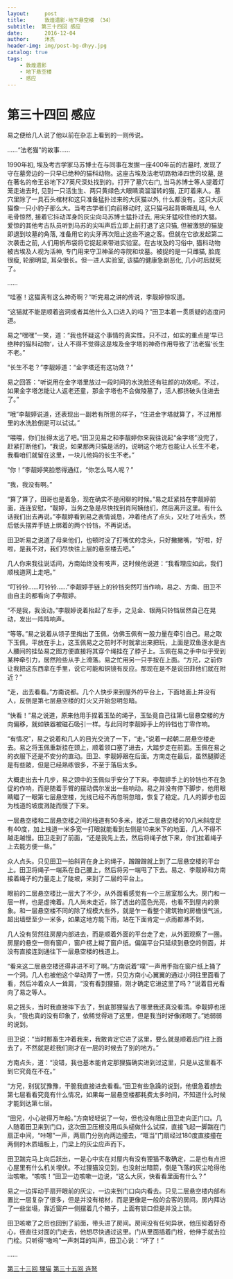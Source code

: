 ```yaml
---
layout:     post
title:      敦煌遗影·地下悬空楼 （34）
subtitle:  第三十四回 感应
date:       2016-12-04
author:     沐杰
header-img: img/post-bg-dhyy.jpg
catalog: true
tags:
    - 敦煌遗影
    - 地下悬空楼
    - 感应
---
```

# 第三十四回 感应

易之便给几人说了他以前在杂志上看到的一则传说。

……“法老猫”的故事……

1990年初, 埃及考古学家马苏博士在与同事在发掘一座400年前的古墓时, 发现了守在墓旁边的一只早已绝种的猫科动物。这座古埃及法老切路勃泽四世的坟墓, 是在著名的帝王谷地下27英尺深处找到的。打开了墓穴右门, 当马苏博士等人提着灯笼走进去时, 见到一只活生生、两只黄绿色大眼睛滴溜溜转的猫, 正盯着来人。墓穴里除了一具石头棺材和这只准备猛扑过来的大灰猫以外, 什么都没有。这只大灰猫像一只小豹子那么大。当考古学者们向前移动时, 这只猫弓起背嘶嘶乱叫, 令人毛骨惊然, 接着它抖动浑身的灰尘向马苏博士猛扑过去, 用尖牙猛咬住他的大腿。爱惊的其他考古队员听到马苏的尖叫声后立即上前打退了这只猫, 但被激怒的猫旋即退到坟墓的角落, 准备用它的尖牙再次阻止这些不速之客。但就在它欲发起第二次袭击之前, 人们用帆布袋将它捉起来带进实验室。在古埃及的习俗中, 猫科动物被古埃及人视为活神, 专门用来守卫神圣的寺院和坟墓。被捉的是一只雌猫, 脸庞很瘦, 轮廓明显, 耳朵很长。但一进人实验室, 该猫的健康急剧恶化, 几小时后就死了。

……

“哇塞！这猫真有这么神奇啊？”听完易之讲的传说，李靓婷惊叹道。

“这猫就不能是顺着盗洞或者其他什么入口进入的吗？”田卫本着一贯质疑的态度问道。

易之“嘿嘿”一笑，道：“我也怀疑这个事情的真实性。只不过，如实的重点是’早已绝种的猫科动物‘，让人不得不觉得这是埃及金字塔的神奇作用导致了’法老猫‘长生不老。”

“长生不老？”李靓婷道：“金字塔还有这功效？”

易之回答：“听说用在金字塔里放过一段时间的水洗脸还有驻颜的功效呢。不过，如果金字塔怎能让人返老还童，那金字塔也不会做陵墓了，活人都挤破头住进去了。”

“哦”李靓婷说道，还表现出一副若有所思的样子，“住进金字塔就算了，不过用那里的水洗脸倒是可以试试。”

“喂喂，你们扯得太远了吧。”田卫见易之和李靓婷你来我往说起“金字塔”没完了，赶紧打断他们，“我说，如果那两只猫是活的，说明这个地方也能让人长生不老，我看咱们就留在这里，一块儿他妈的长生不老。”

“你！”李靓婷笑脸憋得通红，“你怎么骂人呢？”

“我，我没有啊。”

“算了算了，田哥也是着急，现在确实不是闲聊的时候。”易之赶紧挡在李靓婷前面，连连安慰，“靓婷，当务之急是尽快找到肖阿姨他们，然后离开这里。有什么话我们出去再说。”李靓婷看到易之表情诚恳，冲着他点了点头，又吐了吐舌头，然后低头摆弄手链上绑着的两个铃铛，不再说话。

田卫听易之说道了母亲他们，也顿时没了打嘴仗的念头，只好撇撇嘴，“好啦，好啦，是我不对，我们尽快往上层的悬空楼去吧。”

几人你来我往说话间，方南始终没有吱声，这时候他说道：“我看理应如此，我们顺栈道网上走吧。”

“叮铃铃……叮铃铃……”李靓婷手链上的铃铛突然叮当作响，易之、方南、田卫不由自主的都看向了李靓婷。

“不是我，我没动。”李靓婷说着抬起了左手，之见金、银两只铃铛居然自己在晃动，发出一阵阵响声。

“等等。”易之说着从领子里掏出了玉佩，仿佛玉佩有一股力量在牵引自己。易之取下玉佩，平放在手上，这玉佩易之之前时不时就拿出来把玩，上面是双鱼逐水是古人腰间的挂坠易之图方便直接将其穿个绳挂在了脖子上。玉佩在易之手中似乎受到某种牵引力，居然险些从手上滑落。易之忙用另一只手按在上面。“方兄，之前你让我把这东西拿在手里，说它可能和铜镜有反应。那现在是不是说田菲他们就在附近？”

“走，出去看看。”方南说都。几个人快步来到屋外的平台上，下面地面上并没有人，反倒是第七层悬空楼的灯火又开始忽明忽暗。

“快看！”易之说道，原来他用手捏着玉坠的绳子，玉坠竟自己往第七层悬空楼的方向偏移，就如铁器被磁石吸引一样。与此同时李靓婷手上的铃铛也丁零作响。

“有情况”，易之说着和几人的目光交流了一下，“走。”说着一起朝二层悬空楼走去。易之将玉佩重新挂在颈上，顺着领口塞了进去，大踏步走在前面。玉佩在易之的衣服下还是不安分的直动。田卫、李靓婷跟在后面。方南走在最后，虽然腿脚还是有些跛，但是已经熟练很多，不至于落后太多。

大概走出去十几步，易之颈中的玉佩似乎安分了下来。李靓婷手上的铃铛也不在急促的作响，而是随着手臂的摆动偶尔发出一些响动。易之并没有停下脚步，他用眼睛瞄了一眼第七层悬空楼，光线已经不再忽明忽暗，恢复了稳定。几人的脚步也因为栈道的坡度溅陡而慢了下来。

一层悬空楼和二层悬空楼之间的栈道有50多米，接近二层悬空楼的10几米斜度足有40度，加上栈道一米多宽一打眼就能看到左侧是10来米下的地面，几人不得不越走越慢。田卫走到了前面，“还是我先上去，然后将绳子放下来，你们拉着绳子上去能方便一些。”

众人点头。只见田卫一拍斜背在身上的绳子，蹭蹭蹭就上到了二层悬空楼的平台上。田卫将绳子一端系在自己腰上，然后将另一端甩了下去。易之、李靓婷和方南接着绳子的力量走上了陡坡，来到了二层的平台上。

眼前的二层悬空楼比一层大了不少，从外面看感觉有一个三居室那么大。房门和一层一样，也是虚掩着。几人尚未走近，除了透出的蓝色光亮，也看不到屋内的景象。和一层悬空楼不同的除了规模大些外，就是乍一看整个建筑物的房檐很气派，超出墙壁至少一米多，如果这地方能下雨，站在下面肯定一点雨都淋不到。

几人没有贸然往房屋内部进去，而是顺着外面的平台走了走，从外面观察了一圈。房屋的悬空一侧有窗户，窗户楞上糊了窗户纸。偏偏平台只延续到悬空的侧面，并没有直接连到通往下一层悬空楼的栈道上。

“看来这二层悬空楼还得非进不可了啊。”方南说着“噗”一声用手指在窗户纸上捅了一个洞。几人也被他这个举动弄了一愣，只见方南小心翼翼的通过小洞往里面看了看，然后冲着众人一耸肩，“没有看到狸猫，刚才确定它进这里了吗？”说着目光看向了易之等人。

易之摇头，当时我直接摔下去了，到底那狸猫去了哪里我还真没看清。李靓婷也摇头，“我也真的没有印象了，依稀觉得进了这里，但是我当时好像闭眼了。”她弱弱的说到。

田卫说：“当时那畜生冲着我来，我敢肯定它进了这里，要么就是顺着后门往上面去了，不然就是趁我们刚才在一层的时候去了别的地方。”

方南点头，道：“没错，我也基本能肯定那狸猫确实进到过这里，只是从这里看不到它究竟在不在。”

“方兄，别犹犹豫豫，干脆我直接进去看看。”田卫有些急躁的说到，他很急着想去第七层看看究竟有什么情况，如果每一层悬空楼都耗费太多时间，不知道什么时候才能到达第七层。

“田兄，小心驶得万年船。”方南轻轻说了一句，但也没有阻止田卫走向正门口。几人随着田卫来到门口，这次田卫压根没用瓜头槌做什么试探，直接飞起一脚踹在门扇正中间，“咔嚓”一声，两扇门分别向两边撞去，“哐当”门扇经过180度直接撞在两侧的木质墙板上，门梁上的灰尘应声而下。

田卫踹完马上向后跃出，一是心中实在对屋内有没有狸猫不敢确定，二是也有点担心屋里有什么机关埋伏。不过狸猫没见到，也没射出暗箭，倒是飞落的灰尘呛得他治咳嗽。“咳咳！”田卫一边咳嗽一边说，“这么大灰，快看看里面有什么？”

易之一边挥动手扇开眼前的灰尘，一边来到门口向内看去。只见二层悬空楼内部布置比一层复杂了很多，但是并没有棺材，而是更像是一般的会客的房间。房内拜访了一些坐塌，靠近窗户一侧摆着几个箱子，上面有锁口但是并没上锁。 

田卫咳嗽了之后也回到了前面，带头进了房间。房间没有任何异状，他压抑着好奇心，径直往对面的门走去，他想尽快通过这里。门从里面插着门栓，他伸手就去拉门栓。只听得“嗷呜”一声刺耳的叫声，田卫心说：“坏了！”

……

[第三十三回 狸猫](http://www.jianshu.com/p/2f1dd6c1ec3e)
[第三十五回 连弩](http://www.jianshu.com/p/67f84767138f)
